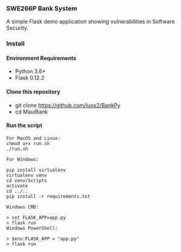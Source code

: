 ### SWE266P Bank System

A simple Flask demo application showing vulnerabilities in Software Security.

### Install

#### Environment Requirements

* Python 3.6+
* Flask 0.12.2

#### Clone this repository
* git clone https://github.com/luox2/BankPy
* cd MauiBank

#### Run the script

```
For MacOS and Linux:
chmod u+x run.sh
./run.sh
```
```shell script
For Windows:

pip install virtualenv
virtualenv venv
cd venv/Scripts
activate
cd ../..
pip install -r requirements.txt

Windows CMD:

> set FLASK_APP=app.py
> flask run
Windows PowerShell:

> $env:FLASK_APP = "app.py"
> flask run
```